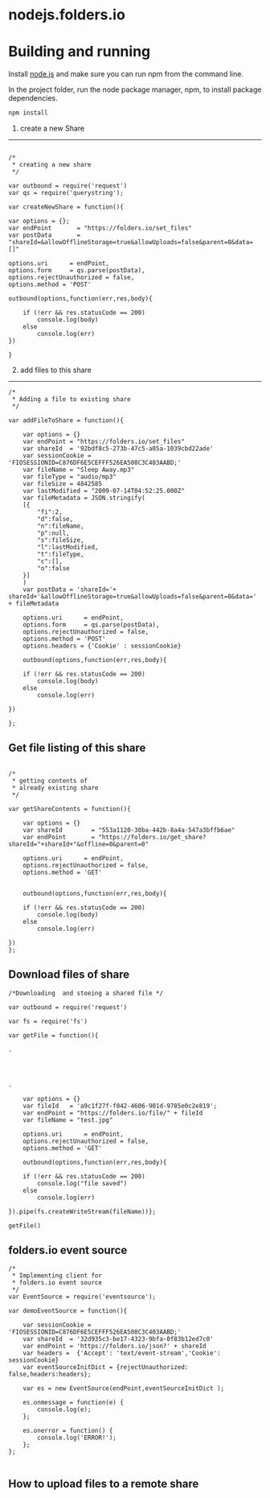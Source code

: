 nodejs.folders.io
=================


Building and running
====================

Install [node.js](http://nodejs.org/download/) and make sure you can run npm from the command line.

In the project folder, run the node package manager, npm, to install package dependencies.

```sh
npm install
```

1. create a new Share
--------------------------

```

/*   
 * creating a new share 
 */

var outbound = require('request')
var qs = require('querystring');

var createNewShare = function(){
	
var options = {};
var endPoint       = "https://folders.io/set_files"
var postData       =  "shareId=&allowOfflineStorage=true&allowUploads=false&parent=0&data=[]"

options.uri      = endPoint,
options.form     = qs.parse(postData),
options.rejectUnauthorized = false,
options.method = 'POST'

outbound(options,function(err,res,body){
	
	if (!err && res.statusCode == 200)
		console.log(body)
	else
		console.log(err)
})
	
}

```

2. add files to this  share
--------------------------------
```
/* 
 * Adding a file to existing share 
 */

var addFileToShare = function(){
	
	var options = {}
	var endPoint = "https://folders.io/set_files"
	var shareId  = '92bdf8c5-273b-47c5-a05a-1039cbd22ade'
	var sessionCookie = 'FIOSESSIONID=C876DF6E5CEFFF526EA508C3C403AABD;'
	var fileName = "Sleep Away.mp3"
	var fileType = "audio/mp3"
	var fileSize = 4842585
	var lastModified = "2009-07-14T04:52:25.000Z"
	var fileMetadata = JSON.stringify(
	[{
		"fi":2,
		"d":false,
		"n":fileName,
		"p":null,
		"s":fileSize,
		"l":lastModified,
		"t":fileType,
		"c":[],
		"o":false
	}]
	)
	var postData = 'shareId='+ shareId+'&allowOfflineStorage=true&allowUploads=false&parent=0&data=' + fileMetadata
	
	options.uri      = endPoint,
	options.form     = qs.parse(postData),
	options.rejectUnauthorized = false,
	options.method = 'POST'
	options.headers = {'Cookie' : sessionCookie}
	
	outbound(options,function(err,res,body){
	
	if (!err && res.statusCode == 200)
		console.log(body)
	else
		console.log(err)
	
})
	
};
```

Get file listing of this share
-------------------------------

```

/* 
 * getting contents of 
 * already existing share
 */

var getShareContents = function(){
	
	var options = {}
	var shareId        = "553a1120-30ba-442b-8a4a-547a3bffb6ae"
	var endPoint       = "https://folders.io/get_share?shareId="+shareId+"&offline=0&parent=0" 
	
	options.uri      = endPoint,
	options.rejectUnauthorized = false,
	options.method = 'GET'
	
	
	outbound(options,function(err,res,body){
	
	if (!err && res.statusCode == 200)
		console.log(body)
	else
		console.log(err)
	
})
};
```

Download files of share
----------------------------------

```
/*Downloading  and stoeing a shared file */

var outbound = require('request')

var fs = require('fs')

var getFile = function(){

.




.

	var options = {}
	var fileId   = 'a9c1f27f-f042-4606-901d-9785e0c2e819';
	var endPoint = "https://folders.io/file/" + fileId 
	var fileName = "test.jpg"
	
	options.uri      = endPoint,
	options.rejectUnauthorized = false,
	options.method = 'GET'
	
	outbound(options,function(err,res,body){
	
	if (!err && res.statusCode == 200)
		console.log("file saved")
	else
		console.log(err)
	
}).pipe(fs.createWriteStream(fileName))};

getFile()

```

folders.io event source
-------------------------

```
/*
 * Implementing client for 
 * folders.io event source
 */
var EventSource = require('eventsource');

var demoEventSource = function(){
	
	var sessionCookie = 'FIOSESSIONID=C876DF6E5CEFFF526EA508C3C403AABD;'	 
	var shareId  = '32d935c3-be17-4323-9bfa-0f83b12ed7c0'	 
	var endPoint = 'https://folders.io/json?' + shareId	
	var headers =  {'Accept': 'text/event-stream','Cookie': sessionCookie}
	var eventSourceInitDict = {rejectUnauthorized: false,headers:headers};	
	
	var es = new EventSource(endPoint,eventSourceInitDict );
	
	es.onmessage = function(e) {
		console.log(e);
	};
	
	es.onerror = function() {
		console.log('ERROR!');
	};
};
	
```
How to upload files to a remote share
-----------------------------------
